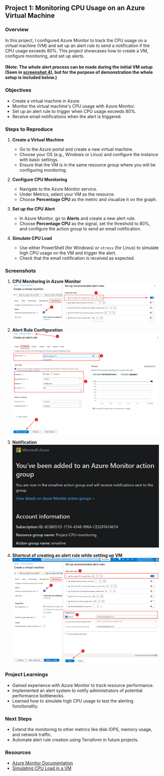 ## Project 1: Monitoring CPU Usage on an Azure Virtual Machine

### Overview
In this project, I configured Azure Monitor to track the CPU usage on a virtual machine (VM) and set up an alert rule to send a notification if the CPU usage exceeds 80%. This project showcases how to create a VM, configure monitoring, and set up alerts.

#### (Note: The whole alert process can be made during the initial VM setup (Seen in [screenshot 4](path/to/screenshot3.png)), but for the purpose of demonstration the whole setup is included below.)

### Objectives
- Create a virtual machine in Azure.
- Monitor the virtual machine's CPU usage with Azure Monitor.
- Set up an alert rule to trigger when CPU usage exceeds 80%.
- Receive email notifications when the alert is triggered.

### Steps to Reproduce

1. **Create a Virtual Machine**
   - Go to the Azure portal and create a new virtual machine.
   - Choose your OS (e.g., Windows or Linux) and configure the instance with basic settings.
   - Ensure that the VM is in the same resource group where you will be configuring monitoring.

2. **Configure CPU Monitoring**
   - Navigate to the Azure Monitor service.
   - Under Metrics, select your VM as the resource.
   - Choose **Percentage CPU** as the metric and visualize it on the graph.

3. **Set up the CPU Alert**
   - In Azure Monitor, go to **Alerts** and create a new alert rule.
   - Choose **Percentage CPU** as the signal, set the threshold to 80%, and configure the action group to send an email notification.

4. **Simulate CPU Load**
   - Use either PowerShell (for Windows) or `stress` (for Linux) to simulate high CPU usage on the VM and trigger the alert.
   - Check that the email notification is received as expected.

### Screenshots

1. **CPU Monitoring in Azure Monitor**
   ![CPU Monitoring Screenshot](Project-CPU-monitoring/images/Create_VM.png)

2. **Alert Rule Configuration**
   ![Alert Rule Screenshot](Project-CPU-monitoring/images/Alert_rule.png)

3. **Notification**
   ![CPU Stress Test & Notification](Project-CPU-monitoring/images/notification.png)

5. **Shortcut of creating an alert rule while setting up VM**
   ![Shortcut Alert Rule in VM creation](Project-CPU-monitoring/images/VM_alert_shortcut.png)

### Project Learnings
- Gained experience with Azure Monitor to track resource performance.
- Implemented an alert system to notify administrators of potential performance bottlenecks.
- Learned how to simulate high CPU usage to test the alerting functionality.

### Next Steps
- Extend the monitoring to other metrics like disk IOPS, memory usage, and network traffic.
- Automate alert rule creation using Terraform in future projects.

### Resources
- [Azure Monitor Documentation](https://learn.microsoft.com/en-us/azure/azure-monitor/overview)
- [Simulating CPU Load in a VM](https://docs.microsoft.com/en-us/azure/virtual-machines/linux/tutorial-manage-vm)
